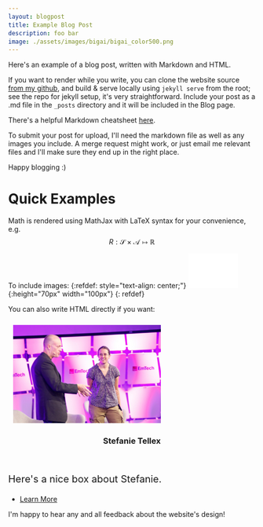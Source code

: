 ```yaml
---
layout: blogpost
title: Example Blog Post
description: foo bar
image: ./assets/images/bigai/bigai_color500.png
---
```

<!-- if you want to include images manually: -->
<!-- ![alt text](./assets/images/dynamics-model.jpg){:height="499px" width="559"} -->

Here's an example of a blog post, written with Markdown and HTML.

If you want to render while you write, you can clone the website source [from my github](https://github.com/babbatem/bigai), and build & serve locally using `jekyll serve` from the root; see the repo for jekyll setup, it's very straightforward. Include your post as a .md file in the `_posts` directory and it will be included in the Blog page.  

There's a helpful Markdown cheatsheet [here](https://github.com/adam-p/markdown-here/wiki/Markdown-Cheatsheet).

To submit your post for upload, I'll need the markdown file as well as any images you include. A merge request might work, or just email me relevant files and I'll make sure they end up in the right place.

Happy blogging :)

# Quick Examples
Math is rendered using MathJax with LaTeX syntax for your convenience, e.g.
$$ R : \mathcal{S} \times \mathcal{A} \mapsto \mathbb{R} $$

To include images:
{:refdef: style="text-align: center;"}
![alt text](./assets/images/bigai/bigai_white100.png){:height="70px" width="100px"}
{: refdef}

You can also write HTML directly if you want:
<section id="foo" class="spotlights">
		<section>
			<a href="http://h2r.cs.brown.edu/" class="image">
					<img src="assets/images/stefie-smile-onstage.jpg" alt="" style="position:relative;margin-top:10px;margin-left:10px;width:auto;height:200px;"/>
			</a>
				<div class="content">
					<div class="inner">
						<header class="major">
							<h3>Stefanie Tellex</h3>
						</header>
						<p style="font-size: 20px"> Here's a nice box about Stefanie. </p>
						<ul class="actions">
							<li><a href="http://h2r.cs.brown.edu/" class="button">Learn More</a></li>
						</ul>
					</div>
				</div>
			</section>
</section>

I'm happy to hear any and all feedback about the website's design!     
